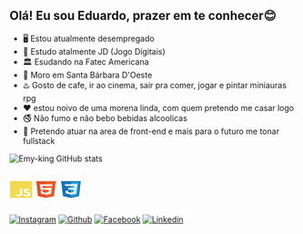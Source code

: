## Olá! Eu sou Eduardo, prazer em te conhecer😊

- 🖥️ Estou atualmente desempregado
- 📖 Estudo atalmente JD (Jogo Digitais)
- 🏛️ Esudando na Fatec Americana
- 🏡 Moro em Santa Bárbara D'Oeste
- ♨️ Gosto de cafe, ir ao cinema, sair pra comer, jogar e pintar miniauras rpg
- ❤️ estou noivo de uma morena linda, com quem pretendo me casar logo
- 🚭 Não fumo e não bebo bebidas alcoolicas
- 👾 Pretendo atuar na area de front-end e mais para o futuro me tonar fullstack

![Emy-king GitHub stats](https://github-readme-stats.vercel.app/api?username=emy-king&show_icons=true&theme=gruvbox)

<div style="display: inline_block"><br>
  <img align="center" alt="Js" height="30" width="40" src="https://raw.githubusercontent.com/devicons/devicon/master/icons/javascript/javascript-plain.svg">
  <img align="center" alt="HTML" height="30" width="40" src="https://raw.githubusercontent.com/devicons/devicon/master/icons/html5/html5-original.svg">
  <img align="center" alt="CSS" height="30" width="40" src="https://raw.githubusercontent.com/devicons/devicon/master/icons/css3/css3-original.svg">
</div>
  
  ##
 
[![Instagram](https://img.shields.io/badge/Instagram-E4405F?style=for-the-badge&logo=instagram&logoColor=white)](https://www.instagram.com/eduardoemydio/)
[![Github](https://img.shields.io/badge/GitHub-100000?style=for-the-badge&logo=github&logoColor=white)](https://github.com/Emy-king)
[![Facebook](https://img.shields.io/badge/Facebook-1877F2?style=for-the-badge&logo=facebook&logoColor=white)](https://www.facebook.com/eduardo.emydio.5/)
[![Linkedin](https://img.shields.io/badge/LinkedIn-0077B5?style=for-the-badge&logo=linkedin&logoColor=white)](https://www.linkedin.com/in/eduardo-emydio-063208259/)

